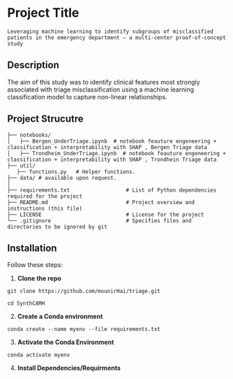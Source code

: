 # Project Title

`Leveraging machine learning to identify subgroups of misclassified patients in the emergency department – a multi-center proof-of-concept study`

## Description

The aim of this study was to identify clinical features most strongly associated with triage misclassification using a machine learning classification model to capture non-linear relationships.

## Project Strucutre
```
├── notebooks/
│   ├── Bergen_UnderTriage.ipynb  # notebook feauture engeneering + classification + interpretability with SHAP , Bergen Triage data 
│   ├── Trondheim_UnderTriage.ipynb  # notebook feauture engeneering + classification + interpretability with SHAP , Trondhein Triage data
├── util/
   ├── functions.py   # Helper functions.
├── data/ # available upon request.
│
├── requirements.txt                  # List of Python dependencies required for the project
├── README.md                         # Project overview and instructions (this file)
├── LICENSE                           # License for the project
└── .gitignore                        # Specifies files and directories to be ignored by git
```

## Installation

Follow these steps:

1. **Clone the repo**

`git clone https://github.com/mounirHai/triage.git`

`cd SynthCAMH`

2. **Create a Conda environment**

`conda create --name myenv --file requirements.txt`

3. **Activate the Conda Environment**

`conda activate myenv`

4. **Install Dependencies/Requirments**
